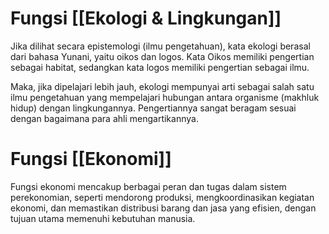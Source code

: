 # Fungsi [[Ekologi & Lingkungan]]

Jika dilihat secara epistemologi (ilmu pengetahuan), kata ekologi berasal dari bahasa Yunani, yaitu oikos dan logos. Kata Oikos memiliki pengertian sebagai habitat, sedangkan kata logos memiliki pengertian sebagai ilmu.

Maka, jika dipelajari lebih jauh, ekologi mempunyai arti sebagai salah satu ilmu pengetahuan yang mempelajari hubungan antara organisme (makhluk hidup) dengan lingkungannya. Pengertiannya sangat beragam sesuai dengan bagaimana para ahli mengartikannya.
# Fungsi [[Ekonomi]]
Fungsi ekonomi mencakup berbagai peran dan tugas dalam sistem perekonomian, seperti mendorong produksi, mengkoordinasikan kegiatan ekonomi, dan memastikan distribusi barang dan jasa yang efisien, dengan tujuan utama memenuhi kebutuhan manusia. 